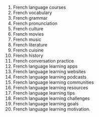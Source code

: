 1. French language courses
2. French vocabulary
3. French grammar
4. French pronunciation
5. French culture
6. French movies
7. French music
8. French literature
9. French cuisine
10. French history
11. French conversation practice
12. French language learning apps
13. French language learning websites
14. French language learning podcasts
15. French language learning communities
16. French language learning resources
17. French language learning tips
18. French language learning challenges
19. French language learning goals
20. French language learning motivation.
